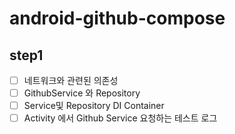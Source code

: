 # android-github-compose

## step1

- [ ] 네트워크와 관련된 의존성
- [ ] GithubService 와 Repository
- [ ] Service및 Repository DI Container
- [ ] Activity 에서 Github Service 요청하는 테스트 로그
